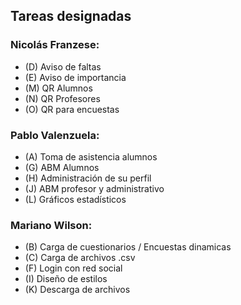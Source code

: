## Tareas designadas


### Nicolás Franzese:

* (D) Aviso de faltas
* (E) Aviso de importancia
* (M) QR Alumnos
* (N) QR Profesores
* (O) QR para encuestas

### Pablo Valenzuela:

* (A) Toma de asistencia alumnos
* (G) ABM Alumnos
* (H) Administración de su perfil
* (J) ABM profesor y administrativo
* (L) Gráficos estadísticos

### Mariano Wilson:

* (B) Carga de cuestionarios / Encuestas dinamicas
* (C) Carga de archivos .csv
* (F) Login con red social
* (I) Diseño de estilos
* (K) Descarga de archivos

